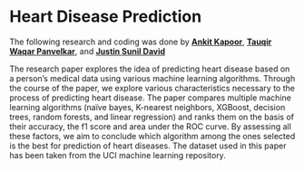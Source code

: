 # Heart Disease Prediction

The following research and coding was done by **[Ankit Kapoor](https://github.com/ankitkapooor)**, **[Tauqir Waqar Panvelkar](https://github.com/tauqirwaqar)**, and **[Justin Sunil David](https://github.com/justinjsd)**

The research paper explores the idea of predicting heart disease based on a person’s medical data using various machine learning algorithms. Through the course of the paper, we explore various characteristics necessary to the process of predicting heart disease. The paper compares multiple machine learning algorithms (naïve bayes, K-nearest neighbors, XGBoost, decision trees, random forests, and linear regression) and ranks them on the basis of their accuracy, the f1 score and area under the ROC curve. By assessing all these factors, we aim to conclude which algorithm among the ones selected is the best for prediction of heart diseases. The dataset used in this paper has been taken from the UCI machine learning repository.
